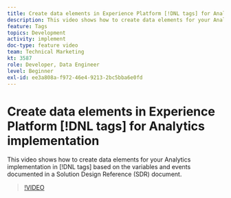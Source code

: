 ```yaml
---
title: Create data elements in Experience Platform [!DNL tags] for Analytics implementation
description: This video shows how to create data elements for your Analytics implementation in [!DNL tags] based on the variables and events documented in a Solution Design Reference (SDR) document.
feature: Tags
topics: Development
activity: implement
doc-type: feature video
team: Technical Marketing
kt: 3587
role: Developer, Data Engineer
level: Beginner
exl-id: ee3a808a-f972-46e4-9213-2bc5bba6e0fd
---
```

# Create data elements in Experience Platform [!DNL tags] for Analytics implementation

This video shows how to create data elements for your Analytics implementation in [!DNL tags] based on the variables and events documented in a Solution Design Reference (SDR) document.

>[!VIDEO](https://video.tv.adobe.com/v/28760/?quality=12&learn=on)
